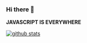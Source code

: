 ### Hi there 👋

<!--
**miko-github/miko-github** is a ✨ _special_ ✨ repository because its `README.md` (this file) appears on your GitHub profile
Here are some ideas to get you started:
-->

**JAVASCRIPT IS EVERYWHERE**



[![github stats](https://github-readme-stats.vercel.app/api?username=miko-github&theme=blue-green)](https://github.com/miko-github/github-readme-stats)
